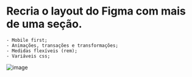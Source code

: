 # Recria o layout do Figma com mais de uma seção.
    - Mobile first;
    - Animações, transações e transformações;
    - Medidas flexíveis (rem);
    - Variáveis css;
  ![image](https://github.com/AnaysaLopes/explore_without_limits/assets/153683976/b90a52ae-c8d8-4922-9e06-304ec0dfba44)
